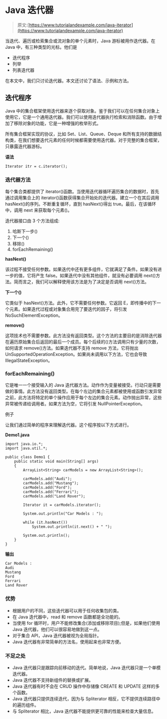 # Java 迭代器

> 原文:[https://www.tutorialandexample.com/java-iterator](https://www.tutorialandexample.com/java-iterator)

当迭代、遍历或检索集合或流对象的单个元素时，Java 游标被用作迭代器。在 Java 中，有三种类型的光标。他们是

*   迭代程序
*   列举
*   列表迭代器

在本文中，我们只讨论迭代器。本文还讨论了语法、示例和方法。

## 迭代程序

Java 中的集合框架使用迭代器来逐个获取对象。鉴于我们可以在任何集合对象上使用它，它是一个通用迭代器。我们可以使用迭代器执行检索和消除函数。由于增加了移除对象的功能，它是一种增强的枚举形式。

所有集合框架实现的协议，比如 Set、List、Queue、Deque 和所有支持的数据结构类，在我们想要迭代元素的任何时候都需要使用迭代器。对于完整的集合框架，只暴露迭代器游标。

**语法**

```
Iterator itr = c.iterator();
```

### 迭代器方法

每个集合类都提供了 iterator()函数。当使用迭代器循环遍历集合的数据时，首先通过调用集合上的 iterator()函数获得集合开始处的迭代器。建立一个在其后调用 hasNext()的序列。不断重复循环，直到 hasNext()得出 true。最后，在该循环中，调用 next 来获取每个元素()。

迭代器接口由 3 个方法组成:

1.  哈斯下一步()
2.  下一个()
3.  移除()
4.  forEachRemaining()

**hasNext()**

该过程不接受任何参数。如果迭代中还有更多组件，它就满足了条件。如果没有进一步的值，它将产生 false。如果迭代中没有其他组件，就没有必要调用 next()方法。简而言之，我们可以解释使用该方法是为了决定是否调用 next()方法。

**下一个()**

它类似于 hasNext()方法。此外，它不需要任何参数。它返回 E，即传播中的下一个元素。如果迭代过程或对象集合用完了要迭代的因子，将引发 NoSuchElementException。

**remove()**

这项技术也不需要参数。此方法没有返回类型。这个方法的主要目的是消除迭代器在遍历原始集合后返回的最后一个成员。每个后续的()方法调用只有少量的次数，如何请求 remove()方法。如果迭代器不支持 remove 方法，它将抛出 UnSupportedOperationException。如果尚未调用以下方法，它也会导致 IllegalStateException。

### forEachRemaining()

它是唯一一个接受输入的 Java 迭代器方法。动作作为变量被接受。行动只是需要做的事情。此方法没有返回类型。在每个左边的集合元素都被使用或函数引发异常之前，此方法将特定的单个操作应用于每个左边的集合元素。动作抛出异常，这些异常被传递给调用者。如果方法为空，它将引发 NullPointerException。

例子

让我们通过简单的程序来理解迭代器。这个程序按以下方式进行。

**Demo1.java**

```
import java.io.*;  
import java.util.*;  

public class Demo1 {  
    public static void main(String[] args)  
    {  
        ArrayList<String> carModels = new ArrayList<String>();  

        carModels.add("Audi");  
        carModels.add("Mustang");  
        carModels.add("Ford");  
        carModels.add("Ferrari");  
        carModels.add("Land Rover");  

        Iterator it = carModels.iterator();  

        System.out.println("Car Models : ");  

        while (it.hasNext())  
            System.out.println(it.next() + " ");  

        System.out.println();  
    }  
} 
```

**输出**

```
Car Models :
Audi
Mustang
Ford
Ferrari
Land Rover
```

### 优势

*   根据用户的不同，这些迭代器可以用于任何收集包的类。
*   在 Java 迭代器中，read 和 remove 函数都是全功能的。
*   当使用 for 循环时，用户不能修改集合(添加或移除项目);但是，如果他们使用 Java 迭代器，他们可以很容易地做到这一点。
*   对于集合 API，Java 迭代器被视为全局指针。
*   Java 迭代器有非常简单的方法名，使用起来也非常方便。

### 不足之处

*   Java 迭代器只是跟踪向前移动的迭代。简单地说，Java 迭代器只是一个单模迭代器。
*   Java 迭代器不支持新组件的替换或扩展。
*   Java 迭代器有时不会在 CRUD 操作中存储像 CREATE 和 UPDATE 这样的多个函数。
*   Java 迭代器只提供连续迭代，因为与 Spliterator 相反，它不提供连续路径中的遍历组件。
*   与 Spliterator 相比，Java 迭代器不能提供更可靠的性能来检查大量信息。